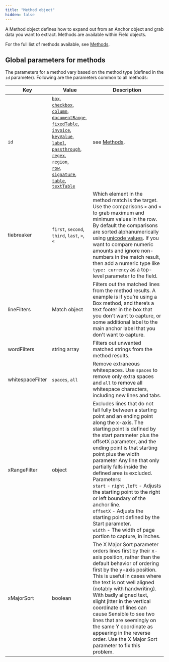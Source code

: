 ```yaml
---
title: "Method object"
hidden: false
---
```


A Method object defines how to expand out from an Anchor object and grab data you want to extract. Methods are available within Field objects.

For the full list of methods available, see [Methods](doc:methods). 

Global parameters for methods
-----

The parameters for a method vary based on the method type (defined in the `id` parameter). Following are the parameters common to all methods:

| Key              | Value                                                        | Description                                                  |
| ---------------- | ------------------------------------------------------------ | ------------------------------------------------------------ |
| `id`             | [`box`](doc:box),<br/>[`checkbox`](doc:checkbox),<br/>[`column`](doc:column),<br/>[`documentRange`](doc:document-range),<br/>[`fixedTable`](doc:fixed-table),<br/> [`invoice`](doc:invoice),<br/>[`keyValue`](doc:key-value),<br/>[`label`](doc:label),<br/>[`passthrough`](doc:passthrough),<br/>[`regex`](doc:regex),<br/>[`region`](doc:region),<br/>[`row`](doc:row),<br/>[`signature`](doc:signature),<br/>[`table`](doc:table),<br/>[`textTable`](doc:text-table) | see [Methods](doc:methods).                                  |
| tiebreaker       | `first`, `second`, `third`, `last`, `>`, `<`                 | Which element in the method match is the target. Use the comparisons `>` and `<` to grab maximum and minimum values in the row. By default the comparisons are sorted alphanumerically using [unicode values](https://developer.mozilla.org/en-US/docs/Web/JavaScript/Reference/Operators/Less_than).  If you want to compare numeric amounts and ignore non-numbers in the match result,  then add a numeric type like  `type: currency` as a top-level parameter to the field. |
| lineFilters      | Match object                                                 | Filters out the matched lines from the method results. A example is if you’re using a Box method, and there’s a text footer in the box that you don't want to capture, or some additional label to the main anchor label that you don't want to capture. |
| wordFilters      | string array                                                 | Filters out unwanted matched strings from the method results. |
| whitespaceFilter | `spaces`, `all`                                              | Remove extraneous whitespaces. Use `spaces` to remove only extra spaces and `all` to remove all whitespace characters, including new lines and tabs. |
| xRangeFilter     | object                                                       | Excludes lines that do not fall fully between a starting point and an ending point along the x-axis. The starting point is defined by the start parameter plus the offsetX parameter, and the ending point is that starting point plus the width parameter Any line that only partially falls inside the defined area is excluded. Parameters: <br/>`start` - `right` ,`left`  - Adjusts the starting point to the right or left boundary of the anchor line.<br/> `offsetX` - Adjusts the starting point defined by the Start parameter.  <br/> `width` - The width of page portion to capture, in inches. |
| xMajorSort       | boolean                                                      | The X Major Sort parameter orders lines first by their x-axis position, rather than the default behavior of ordering first by the y-axis position.  This is useful in cases where the text is not well aligned (notably with handwriting). With badly aligned text, slight jitter in the vertical coordinate of lines can cause Sensible to see two lines that are seemingly on the same Y coordinate as appearing in the reverse order. Use the X Major Sort parameter to fix this problem. |





